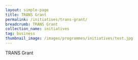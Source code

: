 ```yaml
---
layout: simple-page
title: TRANS Grant
permalink: /initiatives/trans-grant/
breadcrumb: TRANS Grant
collection_name: initiatives
tag: business
thumbnail_image: /images/programmes/initiatives/test.jpg
---
```


TRANS Grant